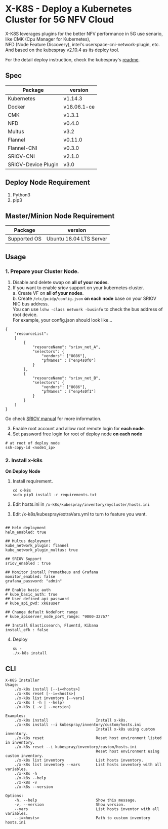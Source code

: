 # X-K8S - Deploy a Kubernetes Cluster for 5G NFV Cloud

X-K8S leverages plugins for the better NFV performance in 5G use senario, like CMK (Cpu Manager for Kubernetes),  
NFD (Node Feature Discovery), intel's userspace-cni-network-plugin, etc.  
And based on the kubespray v2.10.4 as its deploy tool.  

For the detail deploy instruction, check the kubespray's [readme](https://github.com/mJace/x-k8s/blob/develop/kubespray/README.md).  

## Spec

|    Package    |    version    |
|---------------|---------------|
|Kubernetes     |v1.14.3        |
|Docker         |v18.06.1-ce    |
|CMK            |v1.3.1         |
|NFD            |v0.4.0         |
|Multus         |v3.2           |
|Flannel        |v0.11.0        |
|Flannel-CNI    |v0.3.0         |
|SRIOV-CNI      |v2.1.0         |
|SRIOV-Device Plugin |v3.0      | 

## Deploy Node Requirement

1. Python3  
2. pip3  

## Master/Minion Node Requirement

|  Package   |    version          |
|------------|---------------------|
|  Supported OS | Ubuntu 18.04 LTS Server |


## Usage  

### 1. Prepare your Cluster Node.  
1. Disable and delete swap on **all of your nodes**.  
2. If you want to enable sriov support on your kubernetes cluster.  
    a. Create VF on **all of your nodes**.  
    b. Create `/etc/pcidp/config.json` **on each node** base on your SRIOV NIC bus address.  
    You can use `lshw -class network -businfo` to check the bus address of root device.  
    For example, your config.json should look like...    

```
{
    "resourceList":
    [
        {
            "resourceName": "sriov_net_A",
            "selectors": {
                "vendors": ["8086"],
                "pfNames" : ["enp4s0f0"]
            }
        },
        {
            "resourceName": "sriov_net_B",
            "selectors": {
                "vendors": ["8086"],
                "pfNames" : ["enp4s0f1"]
            }
        }
    ]
}
```
Go check [SRIOV manual](https://github.com/mJace/x-k8s/blob/develop/docs/sriov.md) for more information.  
  
3. Enable root account and allow root remote login for **each node**.   
4. Set password free login for root of deploy node **on each node**    
```bash=
# at root of deploy node
ssh-copy-id <node1_ip>
```


### 2. Install x-k8s  
**On Deploy Node**  
1. Install requirement.  

    ```=bash
    cd x-k8s
    sudo pip3 install -r requirements.txt
    ```  

2. Edit hosts.ini in `/x-k8s/kubespray/inventory/mycluster/hosts.ini`  

3. Edit /x-k8s/kubespray/extraVars.yml to turn to feature you want.
```yaml=

## Helm deployment
helm_enabled: true

## Multus deployment
kube_network_plugin: flannel
kube_network_plugin_multus: true

## SRIOV Support
sriov_enabled : true

## Monitor install Prometheus and Grafana
monitor_enabled: false
grafana_password: "admin"

## Enable basic auth
# kube_basic_auth: true
## User defined api password
# kube_api_pwd: xk8suser

## Change default NodePort range 
# kube_apiserver_node_port_range: "9000-32767"

## Install Elasticsearch, Fluentd, Kibana
install_efk : false

```

4. Deploy  

   ```=bash
   su -
   ./x-k8s install
   ```

## CLI  

```=python
X-K8S Installer
Usage:  
    ./x-k8s install [--i=<hosts>]
    ./x-k8s reset [--i=<hosts>]
    ./x-k8s list inventory [--vars]
    ./x-k8s ( -h | --help)
    ./x-k8s ( -v | --version)

Examples:
    ./x-k8s install                     Install x-k8s.
    ./x-k8s install --i kubespray/inventory/custom/hosts.ini
                                        Install x-k8s using custom inventory.
    ./x-k8s reset                       Reset host environment listed in inventory.
    ./x-k8s reset --i kubespray/inventory/custom/hosts.ini
                                        Reset host environment using custom inventory.
    ./x-k8s list inventory              List hosts inventory.
    ./x-k8s list inventory --vars       List hosts inventory with all variables.
    ./x-k8s -h  
    ./x-k8s --help
    ./x-k8s -v
    ./x-k8s --version

Options:
    -h, --help                          Show this message.
    -v, --version                       Show version.
    --vars                              List hosts inventor with all variables.
    --i=<hosts>                         Path to custom inventory hosts.ini
```
